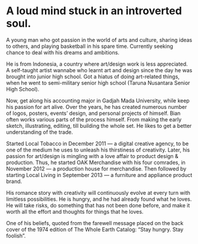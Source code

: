 # A loud mind stuck in an introverted soul.

A young man who got passion in the world of arts and culture, sharing ideas to others, and playing basketball in his spare time. Currently seeking chance to deal with his dreams and ambitions.

He is from Indonesia, a country where art/design work is less appreciated. A self-taught artist wannabe who learnt art and design since the day he was brought into junior high school. Got a hiatus of doing art-related things, when he went to semi-military senior high school (Taruna Nusantara Senior High School).

Now, get along his accounting major in Gadjah Mada University, while keep his passion for art alive. Over the years, he has created numerous number of logos, posters, events’ design, and personal projects of himself. Bian often works various parts of the process himself. From making the early sketch, illustrating, editing, till building the whole set. He likes to get a better understanding of the trade.

Started Local Tobacco in December 2011 — a digital creative agency, to be one of the medium he uses to unleash his thirstiness of creativity. Later, his passion for art/design is mingling with a love affair to product design & production. Thus, he started OAK Merchandise with his four comrades, in November 2012 — a production house for merchandise. Then followed by starting Local Living in September 2013 — a furniture and appliance product brand.

His romance story with creativity will continuously evolve at every turn with limitless possibilities. He is hungry, and he had already found what he loves. He will take risks, do something that has not been done before, and make it worth all the effort and thoughts for things that he loves.

One of his beliefs, quoted from the farewell message placed on the back cover of the 1974 edition of The Whole Earth Catalog: “Stay hungry. Stay foolish”.
